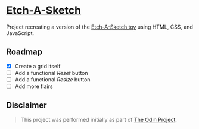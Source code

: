 # [Etch-A-Sketch](https://mark-p0.github.io/etch-a-sketch/)

<!--
  Digital Etch-A-Sketch toy using web languages.
 -->

Project recreating a version of the [Etch-A-Sketch toy](https://en.wikipedia.org/wiki/Etch_A_Sketch) using HTML, CSS, and JavaScript.

## Roadmap

- [x] Create a grid itself
- [ ] Add a functional _Reset_ button
- [ ] Add a functional _Resize_ button
- [ ] Add more flairs

## Disclaimer

> This project was performed initially as part of [The Odin Project](https://www.theodinproject.com/).
